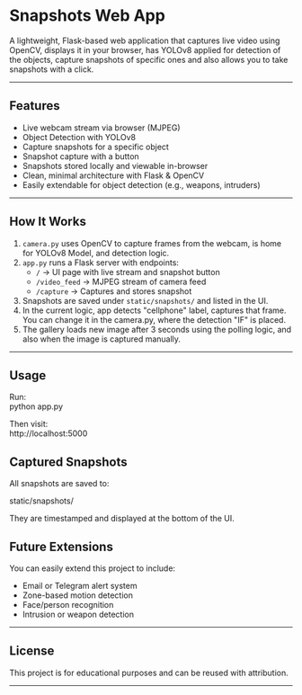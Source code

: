 # Snapshots Web App

A lightweight, Flask-based web application that captures live video using OpenCV, displays it in your browser, has YOLOv8 applied for detection of the objects, capture snapshots of specific ones and also allows you to take snapshots with a click.

---

## Features

- Live webcam stream via browser (MJPEG)
- Object Detection with YOLOv8
- Capture snapshots for a specific object
- Snapshot capture with a button
- Snapshots stored locally and viewable in-browser
- Clean, minimal architecture with Flask & OpenCV
- Easily extendable for object detection (e.g., weapons, intruders)

---

## How It Works

1. `camera.py` uses OpenCV to capture frames from the webcam, is home for YOLOv8 Model, and detection logic.
2. `app.py` runs a Flask server with endpoints:
   - `/` → UI page with live stream and snapshot button
   - `/video_feed` → MJPEG stream of camera feed
   - `/capture` → Captures and stores snapshot
3. Snapshots are saved under `static/snapshots/` and listed in the UI.
4. In the current logic, app detects "cellphone" label, captures that frame. You can change it in the camera.py, where the detection "IF" is placed.
5. The gallery loads new image after 3 seconds using the polling logic, and also when the image is captured manually.
---

## Usage

Run:<br>
python app.py

Then visit:  
http://localhost:5000

## Captured Snapshots

All snapshots are saved to:

static/snapshots/

They are timestamped and displayed at the bottom of the UI.

## Future Extensions

You can easily extend this project to include:

- Email or Telegram alert system
- Zone-based motion detection
- Face/person recognition
- Intrusion or weapon detection

---

## License

This project is for educational purposes and can be reused with attribution.

---
